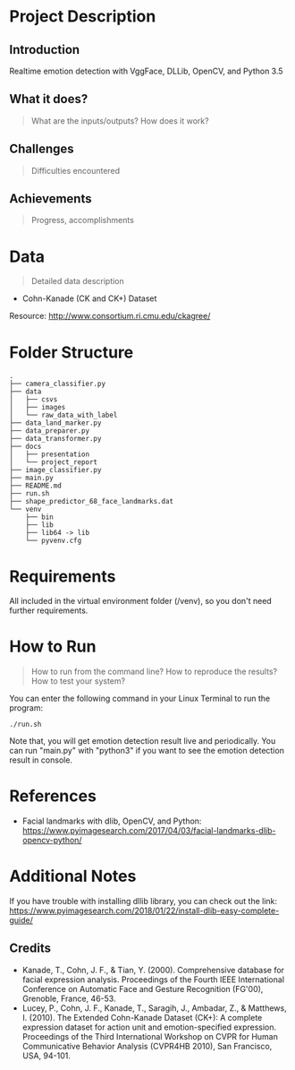 # Project Description
  ## Introduction
  Realtime emotion detection with VggFace, DLLib, OpenCV, and Python 3.5
  ## What it does? 
  > What are the inputs/outputs? How does it work?
  
  ## Challenges
  > Difficulties encountered
 ## Achievements
 > Progress, accomplishments
 
# Data 
 > Detailed data description
- Cohn-Kanade (CK and CK+) Dataset

Resource: http://www.consortium.ri.cmu.edu/ckagree/
 
# Folder Structure
```
.
├── camera_classifier.py
├── data
│   ├── csvs
│   ├── images
│   └── raw_data_with_label
├── data_land_marker.py
├── data_preparer.py
├── data_transformer.py
├── docs
│   ├── presentation
│   └── project_report
├── image_classifier.py
├── main.py
├── README.md
├── run.sh
├── shape_predictor_68_face_landmarks.dat
└── venv
    ├── bin
    ├── lib
    ├── lib64 -> lib
    └── pyvenv.cfg
```    
# Requirements
All included in the virtual environment folder (/venv), so you don't need further requirements.

# How to Run
> How to run from the command line? How to reproduce the results?  How to test your system? 

You can enter the following command in your Linux Terminal to run the program:
```
./run.sh
```
Note that, you will get emotion detection result live and periodically. You can run "main.py" with "python3" if you want to see the emotion detection result in console. 

# References
- Facial landmarks with dlib, OpenCV, and Python: https://www.pyimagesearch.com/2017/04/03/facial-landmarks-dlib-opencv-python/

# Additional Notes
If you have trouble with installing dllib library, you can check out the link: https://www.pyimagesearch.com/2018/01/22/install-dlib-easy-complete-guide/

## Credits
- Kanade, T., Cohn, J. F., & Tian, Y. (2000). Comprehensive database for facial expression analysis. Proceedings of the Fourth IEEE International Conference on Automatic Face and Gesture Recognition (FG'00), Grenoble, France, 46-53.
- Lucey, P., Cohn, J. F., Kanade, T., Saragih, J., Ambadar, Z., & Matthews, I. (2010). The Extended Cohn-Kanade Dataset (CK+): A complete expression dataset for action unit and emotion-specified expression. Proceedings of the Third International Workshop on CVPR for Human Communicative Behavior Analysis (CVPR4HB 2010), San Francisco, USA, 94-101.
